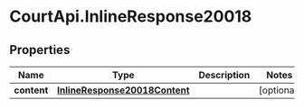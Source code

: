 # CourtApi.InlineResponse20018

## Properties
Name | Type | Description | Notes
------------ | ------------- | ------------- | -------------
**content** | [**InlineResponse20018Content**](InlineResponse20018Content.md) |  | [optional] 



